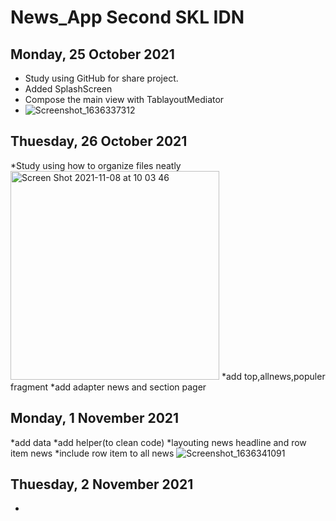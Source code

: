 # News_App Second SKL IDN

## Monday, 25 October 2021
* Study using GitHub for share project.
* Added SplashScreen
* Compose the main view with TablayoutMediator
* ![Screenshot_1636337312](https://user-images.githubusercontent.com/68719526/140675760-9f6d3008-adf9-4e88-86a6-9c6efbc76f35.png)


## Thuesday, 26 October 2021
*Study using how to organize files neatly
<img width="334" alt="Screen Shot 2021-11-08 at 10 03 46" src="https://user-images.githubusercontent.com/68719526/140677792-bfe75df0-d05a-4ae0-ae9a-f1b13199dc85.png">
*add top,allnews,populer fragment
*add adapter news and section pager

## Monday, 1 November 2021
*add data
*add helper(to clean code)
*layouting news headline and row item news
*include row 
item to all news 
![Screenshot_1636341091](https://user-images.githubusercontent.com/68719526/140678703-a4558e5b-44b2-4be1-b480-9038486fc93e.png)



## Thuesday, 2 November 2021
*
